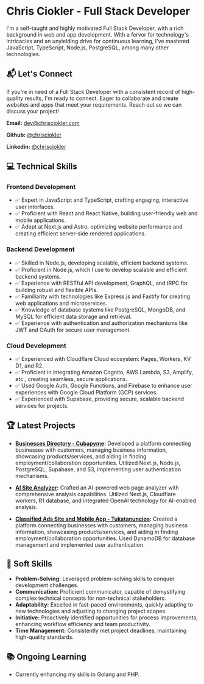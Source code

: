

# Chris Ciokler - Full Stack Developer

I'm a self-taught and highly motivated Full Stack Developer, with a rich background in web and app development. With a fervor for technology's intricacies and an unyielding drive for continuous learning, I've mastered JavaScript, TypeScript, Node.js, PostgreSQL, among many other technologies.

## 📬 Let's Connect

If you're in need of a Full Stack Developer with a consistent record of high-quality results, I'm ready to connect. Eager to collaborate and create websites and apps that meet your requirements. Reach out so we can discuss your project!

**Email:** [dev@chrisciokler.com](mailto:dev@chrisciokler.com)

**Github:** [@chrisciokler](https://github.com/chrisciokler)

**Linkedin:** [@chrisciokler](https://www.linkedin.com/in/chris-ciokler-5553a41a7/)

## 💻 Technical Skills

### Frontend Development

- ✅ Expert in JavaScript and TypeScript, crafting engaging, interactive user interfaces.
- ✅ Proficient with React and React Native, building user-friendly web and mobile applications.
- ✅ Adept at Next.js and Astro, optimizing website performance and creating efficient server-side rendered applications.

### Backend Development

- ✅ Skilled in Node.js, developing scalable, efficient backend systems.
- ✅ Proficient in Node.js, which I use to develop scalable and efficient backend systems.
- ✅ Experience with RESTful API development, GraphQL, and tRPC for building robust and flexible APIs.
- ✅ Familiarity with technologies like Express.js and Fastify for creating web applications and microservices.
- ✅ Knowledge of database systems like PostgreSQL, MongoDB, and MySQL for efficient data storage and retrieval.
- ✅ Experience with authentication and authorization mechanisms like JWT and OAuth for secure user management.

### Cloud Development

- ✅ Experienced with Cloudflare Cloud ecosystem: Pages, Workers, KV D1, and R2.
- ✅ Proficient in integrating Amazon Cognito, AWS Lambda, S3, Amplify, etc., creating seamless, secure applications.
- ✅ Used Google Auth, Google Functions, and Firebase to enhance user experiences with Google Cloud Platform (GCP) services.
- ✅ Experienced with Supabase, providing secure, scalable backend services for projects.

## 🏆 Latest Projects

- **[Businesses Directory - Cubapyme](https://cubapyme.com):** Developed a platform connecting businesses with customers, managing business information, showcasing products/services, and aiding in finding employment/collaboration opportunities. Utilized Next.js, Node.js, PostgreSQL, Supabase, and S3, implementing user authentication mechanisms.
    
- **[AI Site Analyzer](https://aiwebpageanalyzer.com):** Crafted an AI-powered web page analyzer with comprehensive analysis capabilities. Utilized Next.js, Cloudflare workers, R1 database, and integrated OpenAI technology for AI-enabled analysis.
    
- **[Classified Ads Site and Mobile App - Tukatanuncios](https://tukattanuncios.com):** Created a platform connecting businesses with customers, managing business information, showcasing products/services, and aiding in finding employment/collaboration opportunities. Used DynamoDB for database management and implemented user authentication.

## 🌟 Soft Skills

- **Problem-Solving:** Leveraged problem-solving skills to conquer development challenges. 
- **Communication:** Proficient communicator, capable of demystifying complex technical concepts for non-technical stakeholders.
- **Adaptability:** Excelled in fast-paced environments, quickly adapting to new technologies and adjusting to changing project scopes.
- **Initiative:** Proactively identified opportunities for process improvements, enhancing workflow efficiency and team productivity.
- **Time Management:** Consistently met project deadlines, maintaining high-quality standards.

## 📚 Ongoing Learning

- Currently enhancing my skills in Golang and PHP.


